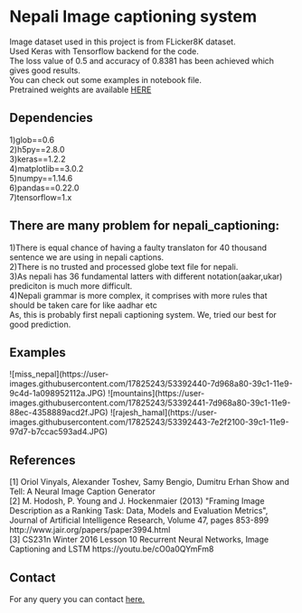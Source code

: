<h1>Nepali Image captioning system</h1>
Image dataset used in this project is from FLicker8K dataset.</br>
Used Keras with Tensorflow backend for the code.</br>
The loss value of 0.5 and accuracy of 0.8381 has been achieved which gives good results.</br> You can check out some examples in notebook file.
</br>Pretrained weights are available <a href='https://drive.google.com/drive/folders/1lsYH43CYA21GzgwporsfWQv4o_AaYQYY?usp=sharing'>HERE</a>
<h2>Dependencies</h2>
1)glob==0.6</br>
2)h5py==2.8.0</br>
3)keras==1.2.2</br>
4)matplotlib==3.0.2</br>
5)numpy==1.14.6</br>
6)pandas==0.22.0</br>
7)tensorflow=1.x</br>

<h2>There are many problem for nepali_captioning:</h2>
1)There is equal chance of having a faulty translaton for 40 thousand sentence we are using in nepali captions.</br>
2)There is no trusted and processed globe text file for nepali.</br>
3)As nepali has 36 fundamental latters with different notation(aakar,ukar) prediciton is much more difficult.</br>
4)Nepali grammar is more complex, it comprises with more rules that should be taken care for like aadhar etc</br>
As, this is probably first nepali captioning system. We, tried our best for good prediction.</br>

<h2>Examples</h2>
![miss_nepal](https://user-images.githubusercontent.com/17825243/53392440-7d968a80-39c1-11e9-9c4d-1a098952112a.JPG)
![mountains](https://user-images.githubusercontent.com/17825243/53392441-7d968a80-39c1-11e9-88ec-4358889acd2f.JPG)
![rajesh_hamal](https://user-images.githubusercontent.com/17825243/53392443-7e2f2100-39c1-11e9-97d7-b7ccac593ad4.JPG)

<h2>References</h2>
[1] Oriol Vinyals, Alexander Toshev, Samy Bengio, Dumitru Erhan Show and Tell: A Neural Image Caption Generator</br>
[2] M. Hodosh, P. Young and J. Hockenmaier (2013) "Framing Image Description as a Ranking Task: Data, Models and Evaluation Metrics", Journal of Artificial Intelligence Research, Volume 47, pages 853-899 http://www.jair.org/papers/paper3994.html</br>
[3] CS231n Winter 2016 Lesson 10 Recurrent Neural Networks, Image Captioning and LSTM https://youtu.be/cO0a0QYmFm8</br>

<h2>Contact</h2>
For any query you can contact <a href='sushil79g@gmail.com'>here.</a>
